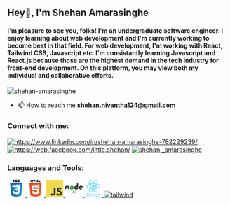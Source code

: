 <h2 align="start">Hey👋, I'm Shehan Amarasinghe</h2>
<h4 align="start">I'm pleasure to see you, folks! I'm an undergraduate software engineer. I enjoy learning about web development and I'm currently working to become best in that field. For web development, I'm working with React, Tailwind CSS, Javascript etc. I'm consistantly learning Javascript and React.js because those are the highest demand in the tech industry for front-end development. On this platform, you may view both my individual and collaborative efforts.</h4>

<p align="left"> <img src="https://komarev.com/ghpvc/?username=shehan-amarasinghe&label=Profile%20views&color=0e75b6&style=flat" alt="shehan-amarasinghe" /> </p>

- 📫 How to reach me **shehan.nivantha124@gmail.com**

<h3 align="left">Connect with me:</h3>
<p align="left">
<a href="https://www.linkedin.com/in/shehan-amarasinghe-782229239/" target="blank"><img align="center" src="https://raw.githubusercontent.com/rahuldkjain/github-profile-readme-generator/master/src/images/icons/Social/linked-in-alt.svg" alt="https://www.linkedin.com/in/shehan-amarasinghe-782229239/" height="30" width="40" /></a>
<a href="https://fb.com/https://web.facebook.com/little.shehan/" target="blank"><img align="center" src="https://raw.githubusercontent.com/rahuldkjain/github-profile-readme-generator/master/src/images/icons/Social/facebook.svg" alt="https://web.facebook.com/little.shehan/" height="30" width="40" /></a>
<a href="https://instagram.com/shehan._amarasinghe" target="blank"><img align="center" src="https://raw.githubusercontent.com/rahuldkjain/github-profile-readme-generator/master/src/images/icons/Social/instagram.svg" alt="shehan._amarasinghe" height="30" width="40" /></a>
</p>

<h3 align="left">Languages and Tools:</h3>
<p align="left"> <a href="https://developer.android.com" target="_blank" rel="noreferrer"> <img src="https://raw.githubusercontent.com/devicons/devicon/master/icons/css3/css3-original-wordmark.svg" alt="css3" width="40" height="40"/> </a> <a href="https://www.w3.org/html/" target="_blank" rel="noreferrer"> <img src="https://raw.githubusercontent.com/devicons/devicon/master/icons/html5/html5-original-wordmark.svg" alt="html5" width="40" height="40"/> </a> <a href="https://www.java.com" target="_blank" rel="noreferrer">  <img src="https://raw.githubusercontent.com/devicons/devicon/master/icons/javascript/javascript-original.svg" alt="javascript" width="40" height="40"/> </a> <a href="https://nodejs.org" target="_blank" rel="noreferrer"> <img src="https://raw.githubusercontent.com/devicons/devicon/master/icons/nodejs/nodejs-original-wordmark.svg" alt="nodejs" width="40" height="40"/> </a> <a href="https://reactjs.org/" target="_blank" rel="noreferrer"> <img src="https://raw.githubusercontent.com/devicons/devicon/master/icons/react/react-original-wordmark.svg" alt="react" width="40" height="40"/> </a> <a href="https://tailwindcss.com/" target="_blank" rel="noreferrer"> <img src="https://www.vectorlogo.zone/logos/tailwindcss/tailwindcss-icon.svg" alt="tailwind" width="40" height="40"/> </a> </p>


